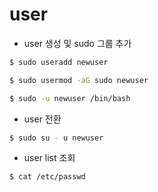 # user

- user 생성 및 sudo 그룹 추가
```bash
$ sudo useradd newuser

$ sudo usermod -aG sudo newuser

$ sudo -u newuser /bin/bash
```
- user 전환
```bash
$ sudo su - u newuser
```

- user list 조회
```bash
$ cat /etc/passwd
```
